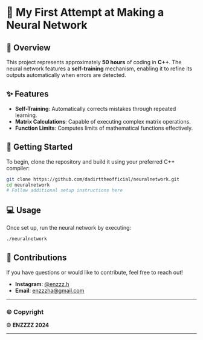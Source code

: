 

# 🧠 My First Attempt at Making a Neural Network

## 📖 Overview

This project represents approximately **50 hours** of coding in **C++**. The neural network features a **self-training** mechanism, enabling it to refine its outputs automatically when errors are detected.

## ✨ Features

- **Self-Training**: Automatically corrects mistakes through repeated learning.
- **Matrix Calculations**: Capable of executing complex matrix operations.
- **Function Limits**: Computes limits of mathematical functions effectively.

## 🚀 Getting Started

To begin, clone the repository and build it using your preferred C++ compiler:

```bash
git clone https://github.com/dadirttheofficial/neuralnetwork.git
cd neuralnetwork
# Follow additional setup instructions here
```

## 💻 Usage

Once set up, run the neural network by executing:

```bash
./neuralnetwork
```

## 🤝 Contributions

If you have questions or would like to contribute, feel free to reach out!

- **Instagram**: [@enzzz.h](https://instagram.com/enzzz.h)
- **Email**: [enzzzha@gmail.com](mailto:enzzzha@gmail.com)

---

### ©️ Copyright

© **ENZZZZ 2024**

---
